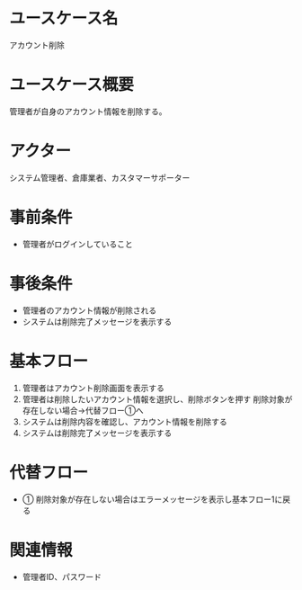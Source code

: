 # ユースケース名
アカウント削除

# ユースケース概要
管理者が自身のアカウント情報を削除する。

# アクター
システム管理者、倉庫業者、カスタマーサポーター

# 事前条件
- 管理者がログインしていること

# 事後条件
- 管理者のアカウント情報が削除される
- システムは削除完了メッセージを表示する

# 基本フロー
1. 管理者はアカウント削除画面を表示する
2. 管理者は削除したいアカウント情報を選択し、削除ボタンを押す
    削除対象が存在しない場合→代替フロー①へ
3. システムは削除内容を確認し、アカウント情報を削除する
4. システムは削除完了メッセージを表示する

# 代替フロー
- ① 削除対象が存在しない場合はエラーメッセージを表示し基本フロー1に戻る

# 関連情報
- 管理者ID、パスワード
